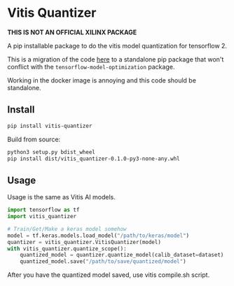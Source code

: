 # Vitis Quantizer

**THIS IS NOT AN OFFICIAL XILINX PACKAGE**

A pip installable package to do the vitis model quantization for tensorflow 2.

This is a migration of the code [here](https://github.com/Xilinx/Vitis-AI/tree/master/tools/Vitis-AI-Quantizer/vai_q_tensorflow2.x/tensorflow_model_optimization/python/core/quantization/keras/vitis)
to a standalone pip package that won't conflict with the `tensorflow-model-optimization` package.

Working in the docker image is annoying and this code should be standalone.

## Install

```bash
pip install vitis-quantizer
```

Build from source:

```bash
python3 setup.py bdist_wheel
pip install dist/vitis_quantizer-0.1.0-py3-none-any.whl
```

## Usage

Usage is the same as Vitis AI models.

```python
import tensorflow as tf
import vitis_quantizer

# Train/Get/Make a keras model somehow
model = tf.keras.models.load_model("/path/to/keras/model")
quantizer = vitis_quantizer.VitisQuantizer(model)
with vitis_quantizer.quantize_scope():
    quantized_model = quantizer.quantize_model(calib_dataset=dataset)
    quantized_model.save("/path/to/save/quantized/model")
```

After you have the quantized model saved, use vitis compile.sh script.

